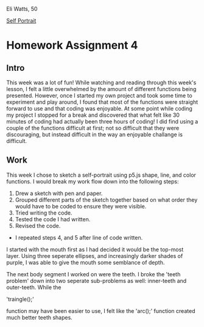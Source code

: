 Eli Watts, 50

[Self Portrait]()

# Homework Assignment 4

## Intro

This week was a lot of fun! While watching and reading through this week's lesson, I felt a little overwhelmed by the amount of different functions being presented. However, once I started my own project and took some time to experiment and play around, I found that most of the functions were straight forward to use and that coding was enjoyable. At some point while coding my project I stopped for a break and discovered that what felt like 30 minutes of coding had actually been three hours of coding! I did find using a couple of the functions difficult at first; not so difficult that they were discouraging, but instead difficult in the way an enjoyable challange is difficult.

## Work

This week I chose to sketch a self-portrait using p5.js shape, line, and color functions. I would break my work flow down into the following steps:

1. Drew a sketch with pen and paper.
2. Grouped different parts of the sketch together based on what order they would have to be coded to ensure they were visible.
3. Tried writing the code.
4. Tested the code I had written.
5. Revised the code.
  - I repeated steps 4, and 5 after line of code written.

I started with the mouth first as I had decided it would be the top-most layer. Using three seperate ellipses, and increasingly darker shades of purple, I was able to give the mouth some semblance of depth.

The next body segment I worked on were the teeth. I broke the 'teeth problem' down into two seperate sub-problems as well: inner-teeth and outer-teeth. While the

 'traingle();'

 function may have been easier to use, I felt like the 'arc();' function created much better teeth shapes.
